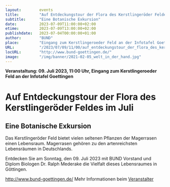 ```yaml
---
layout:        events
title:         "Auf Entdeckungstour der Flora des Kerstlingeröder Feldes im Juli"
subtitle:      "Eine Botanische Exkursion"
date:          2023-07-09T11:00:00+02:00
etime:         2023-07-09T13:00:00+02:00
publishdate:   2023-07-04T00:00:00+01:00
author:        "BUND"
place:         "Eingang zum Kerstlingeroeder Feld an der Infotafel Goettingen"
URL:           "/2023/07/09/11/00/auf_entdeckungstour_der_flora_des_kerstlingeroeder_feldes_im_juli"
locURL:        "http://www.bund-goettingen.de/"
image:         "/img/banner/2021-02-05_welt_in_der_hand.jpg"
---
```


**Veranstaltung: 09. Juli 2023, 11:00 Uhr, Eingang zum Kerstlingeroeder Feld an der Infotafel Goettingen**

Auf Entdeckungstour der Flora des Kerstlingeröder Feldes im Juli
===========

Eine Botanische Exkursion
-----------
Das Kerstlingeröder Feld bietet vielen seltenen Pflanzen der Magerrasen einen Lebensraum. Magerrasen gehören zu den artenreichsten Lebensräumen in Deutschlands.

Entdecken Sie am Sonntag, den 09. Juli 2023 mit BUND Vorstand und Diplom Biologen Dr. Ralph Mederake die Vielfalt dieses Lebensraumes in Göttingen.

http://www.bund-goettingen.de/
Mehr Informationen beim [Veranstalter](http://www.bund-goettingen.de/)
